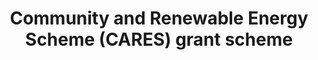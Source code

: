 ---
layout: link
link_url: https://localenergy.scot/funding/lets-do-net-zero-community-buildings-fund/
title: Community and Renewable Energy Scheme (CARES) grant scheme
source: Scottish Government
card: 
petal: Positive Finances
task: Apply for CARES funding
---